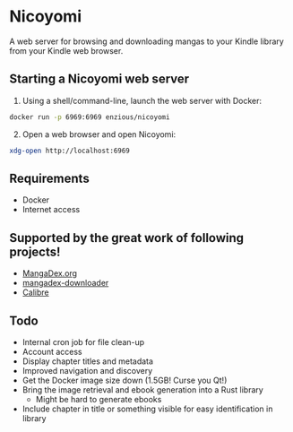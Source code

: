 # Nicoyomi

A web server for browsing and downloading mangas to your Kindle library from your Kindle web browser.

## Starting a Nicoyomi web server

1. Using a shell/command-line, launch the web server with Docker:
```sh
docker run -p 6969:6969 enzious/nicoyomi
```
2. Open a web browser and open Nicoyomi:
```sh
xdg-open http://localhost:6969
```

## Requirements
- Docker
- Internet access

## Supported by the great work of following projects!
- [MangaDex.org](https://mangadex.org)
- [mangadex-downloader](https://github.com/mansuf/mangadex-downloader)
- [Calibre](https://calibre-ebook.com/)

## Todo
- Internal cron job for file clean-up
- Account access
- Display chapter titles and metadata
- Improved navigation and discovery
- Get the Docker image size down (1.5GB! Curse you Qt!)
- Bring the image retrieval and ebook generation into a Rust library
  - Might be hard to generate ebooks
- Include chapter in title or something visible for easy identification in library
